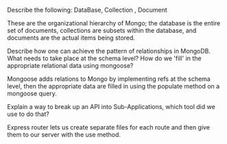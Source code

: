 Describe the following: DataBase, Collection , Document

These are the organizational hierarchy of Mongo; the database is the entire set of documents, collections are subsets within the database, and documents are the actual items being stored.  


Describe how one can achieve the pattern of relationships in MongoDB. What needs to take place at the schema level? How do we 'fill' in the appropriate relational data using mongoose?

Mongoose adds relations to Mongo by implementing refs at the schema level, then the appropriate data are filled in using the populate method on a mongoose query.  


Explain a way to break up an API into Sub-Applications, which tool did we use to do that?

Express router lets us create separate files for each route and then give them to our server with the use method. 
